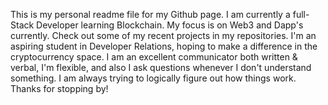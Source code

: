 This is my personal readme file for my Github page. I am currently a full-Stack Developer learning Blockchain. My focus is on Web3 and Dapp's currently. Check out some of my recent projects in my repositories. I'm an aspiring student in Developer Relations, hoping to make a difference in the cryptocurrency space. I am an excellent communicator both written & verbal, I'm flexible, and also I ask questions whenever I don't understand something. I am always trying to logically figure out how things work. Thanks for stopping by! 
